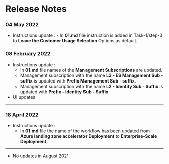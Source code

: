 # Release Notes

### 04 May 2022
 
 - Instructions update : 
       - In **01.md** file instruction is added in Task-1/step-3 to **Leave the Customer Usage Selection** Options as default.

### 08 February 2022

  - Instructions update :
      - In **01.md** file names of the **Management Subscriptions** are updated. 
      - Management subscription with the name  **L3 - ES Management Sub - suffix** is updated with **Prefix Management Sub - suffix**.
      - Management subscription with the name **L2 - Identity Sub - Suffix** is updated with **Prefix - Identity Sub - Suffix**
  - UI updates
-----------

### 18 April 2022

   - Instructions update : 
       - In **01.md** file the name of the workflow has been updated from **Azure landing zone accelerator Deployment** to **Enterprise-Scale Deployment**

------------

- No updates in August 2021
